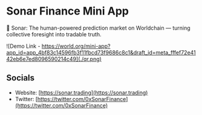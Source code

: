 # Sonar Finance Mini App

🐳 Sonar: The human-powered prediction market on Worldchain — turning collective foresight into tradable truth.

![Demo Link - https://world.org/mini-app?app_id=app_4bf83c14596fb3f11fbcd73f9686c8c1&draft_id=meta_fffef72e4142eb6e7ed8096590214c49](./qr.png)

## Socials

- Website: [https://sonar.trading](https://sonar.trading)
- Twitter: [https://twitter.com/0xSonarFinance](https://twitter.com/0xSonarFinance)
